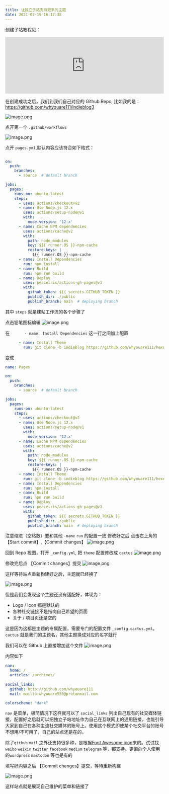 ```yaml
---
title: 让独立子站支持更多的主题
date: 2021-05-19 16:17:38
---
```


创建子站教程见：
<iframe width="100%" height="180" src='https://matataki.io/widget/?id=8864&invite=12458&referral=12458' frameborder=0></iframe>

在创建成功之后，我们到我们自己对应的 Github Repo,
比如我的是： https://github.com/whyouare111/indieblog3


![image.png](https://ssimg.frontenduse.top/article/2021/05/19/7e412fbd5381160cf4fdb862fe742508.png)

点开第一个 `.github/workflows`

![image.png](https://ssimg.frontenduse.top/article/2021/05/19/95e82308c746d02153f0e0c245bd1653.png)


点开 `pages.yml`,默认内容应该符合如下格式：

``` yml

on:
  push:
    branches:
      - source  # default branch

jobs:
  pages:
    runs-on: ubuntu-latest
    steps:
      - uses: actions/checkout@v2
      - name: Use Node.js 12.x
        uses: actions/setup-node@v1
        with:
          node-version: '12.x'
      - name: Cache NPM dependencies
        uses: actions/cache@v2
        with:
          path: node_modules
          key: ${{ runner.OS }}-npm-cache
          restore-keys: |
            ${{ runner.OS }}-npm-cache
      - name: Install Dependencies
        run: npm install
      - name: Build
        run: npm run build
      - name: Deploy
        uses: peaceiris/actions-gh-pages@v3
        with:
          github_token: ${{ secrets.GITHUB_TOKEN }}
          publish_dir: ./public
          publish_branch: main  # deploying branch
```
其中 `steps` 就是建站工作流的各个步骤了

点击铅笔图标编辑
![image.png](https://ssimg.frontenduse.top/article/2021/05/19/f8695b69a7c33abc5177a14e1f8ae617.png)


在 `      - name: Install Dependencies` 这一行之间加上配置

``` yml
      - name: Install Theme
        run: git clone -b indieblog https://github.com/whyouare111/hexo-theme-cactus.git themes/cactus
```

变成
``` yml
name: Pages

on:
  push:
    branches:
      - source  # default branch

jobs:
  pages:
    runs-on: ubuntu-latest
    steps:
      - uses: actions/checkout@v2
      - name: Use Node.js 12.x
        uses: actions/setup-node@v1
        with:
          node-version: '12.x'
      - name: Cache NPM dependencies
        uses: actions/cache@v2
        with:
          path: node_modules
          key: ${{ runner.OS }}-npm-cache
          restore-keys: |
            ${{ runner.OS }}-npm-cache
      - name: Install Theme
        run: git clone -b indieblog https://github.com/whyouare111/hexo-theme-cactus.git themes/cactus
      - name: Install Dependencies
        run: npm install
      - name: Build
        run: npm run build
      - name: Deploy
        uses: peaceiris/actions-gh-pages@v3
        with:
          github_token: ${{ secrets.GITHUB_TOKEN }}
          publish_dir: ./public
          publish_branch: main  # deploying branch

```
注意缩进（空格数）要和其他 `-name` `run` 的配置一致
修改好之后
点击右上角的 【Start commit】,【Commit changes】
![image.png](https://ssimg.frontenduse.top/article/2021/05/19/f6ed2ee14eb45b6bff47b80d4a548e4d.png)

回到 Repo 视图，打开 `_config.yml`, 把 `theme` 配置修改成 `cactus`
![image.png](https://ssimg.frontenduse.top/article/2021/05/19/58dfe0d8a40d7df7e3fa641c9582875e.png)

修改完后点 【Commit changes】提交
![image.png](https://ssimg.frontenduse.top/article/2021/05/19/fadb8b50eef2d86892c158db76c6c8f2.png)

这样等待站点重新构建好之后，主题就已经换了


![image.png](https://ssimg.frontenduse.top/article/2021/05/19/4830e048521a1393cc5c0bed13dc044d.png)

但是我们会发现这个主题还没有适配好，体现为：

- Logo / Icon 都是默认的
- 各种社交链接不是指向自己希望的页面
- 关于 / 项目页还是空的

这是因为这都是主题的专属配置，需要专门的配置文件 `_config.cactus.yml`。
`cactus` 就是我们的主题名，其他主题换成对应的名字就行

我们可以在 Github 上直接增加这个文件
![image.png](https://ssimg.frontenduse.top/article/2021/05/19/5a62a248a24c185c5892bed25a4fe2a3.png)

内容如下
``` yml
nav:
  home: /
  articles: /archives/
  
social_links:
  github: http://github.com/whyouare111
  mail: mailto:whyouare556@protonmail.com

colorscheme: "dark"
```
`nav` 是菜单，极简情况下这样就可以了
 `social_links` 列出自己现有的社交媒体链接，配置好之后就可以把独立子站地址作为自己在互联网上的通用链接，也能引导大家到自己在各种主流社交媒体的账号上。使用这个模式即使某个社交平台的账号不想用/不可用了，自己的站点还是在的。

除了`github` `mail` 之外还支持很多种，是根据[Font Awesome icon](https://fontawesome.com/icons?d=gallery&s=brands)来的。试试找 `weibo` `weixin` `twitter` `facebook` `medium` `telegram` 等，都支持。更偏向个人使用的`wordpress` `mastodon` 等也是有的

填写好内容之后 【Commit changes】提交，等待重新构建


![image.png](https://ssimg.frontenduse.top/article/2021/05/19/8df9016e29808e11b8765c52fbc6aa2a.png)

这样站点就是展现自己维护的菜单和链接了